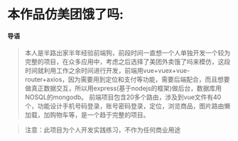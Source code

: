 # 本作品仿美团饿了吗:
#### 导语
>本人是半路出家半年经验前端狗，前段时间一直想一个人单独开发一个较为完整的项目，在众多应用中，考虑之后选择了美团外卖饿了吗来模仿，这段时间就利用工作之余时间进行开发，前端用vue+vuex+vue-router+axios，因为需要用到定位和支付等功能，需要后端配合，而且想要做真正数据交互，所以用express(基于nodejs的框架)做后台，数据库用NOSQL的mongodb。 前端项目包含20多个路由，涉及到vue文件有40个，功能设计手机号码登录，账号密码登录，定位，浏览商品，图片路由懒加载，加购物车等，是一个趋于完整的项目。

>注意：此项目为个人开发实践练习，不作为任何商业用途
